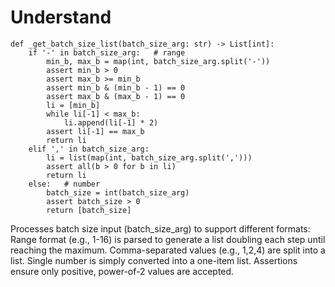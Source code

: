 # Understand

```
def _get_batch_size_list(batch_size_arg: str) -> List[int]:
    if '-' in batch_size_arg:   # range
        min_b, max_b = map(int, batch_size_arg.split('-'))
        assert min_b > 0
        assert max_b >= min_b
        assert min_b & (min_b - 1) == 0
        assert max_b & (max_b - 1) == 0
        li = [min_b]
        while li[-1] < max_b:
            li.append(li[-1] * 2)
        assert li[-1] == max_b
        return li
    elif ',' in batch_size_arg:
        li = list(map(int, batch_size_arg.split(',')))
        assert all(b > 0 for b in li)
        return li
    else:   # number
        batch_size = int(batch_size_arg)
        assert batch_size > 0
        return [batch_size]
```
Processes batch size input (batch_size_arg) to support different formats:
Range format (e.g., 1-16) is parsed to generate a list doubling each step until reaching the maximum.
Comma-separated values (e.g., 1,2,4) are split into a list.
Single number is simply converted into a one-item list.
Assertions ensure only positive, power-of-2 values are accepted.
